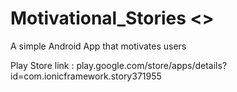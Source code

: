 # Motivational_Stories <>

A simple Android App that motivates users

Play Store link : <a> play.google.com/store/apps/details?id=com.ionicframework.story371955 </a>
